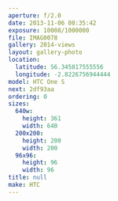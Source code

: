 ```yaml
---
aperture: f/2.0
date: 2013-11-06 08:35:42
exposure: 10008/1000000
file: IMAG0078
gallery: 2014-views
layout: gallery-photo
location:
  latitude: 56.345817555556
  longitude: -2.8226756944444
model: HTC One S
next: 2df93aa
ordering: 0
sizes:
  640w:
    height: 361
    width: 640
  200x200:
    height: 200
    width: 200
  96x96:
    height: 96
    width: 96
title: null
make: HTC
---
```

